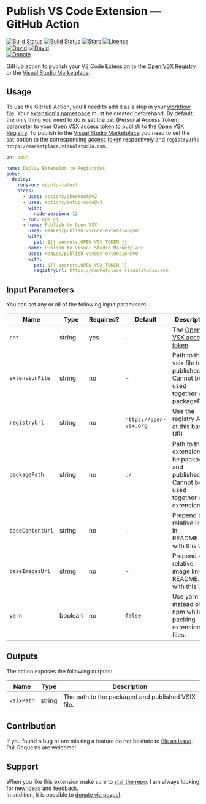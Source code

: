 # Publish VS Code Extension &#8212; GitHub Action

[![Build Status](https://github.com/HaaLeo/publish-vscode-extension/workflows/CI/badge.svg)](https://github.com/HaaLeo/publish-vscode-extension/actions?query=workflow%3ACI) [![Build Status](https://github.com/HaaLeo/publish-vscode-extension/workflows/CD/badge.svg)](https://github.com/HaaLeo/publish-vscode-extension/actions?query=workflow%3ACD) [![Stars](https://img.shields.io/github/stars/HaaLeo/publish-vscode-extension.svg?label=Stars&logo=github&style=flat-square)](https://github.com/HaaLeo/publish-vscode-extension/stargazers) 
[![License](https://img.shields.io/badge/license-MIT-brightgreen.svg?style=flat-square)](https://raw.githubusercontent.com/HaaLeo/publish-vscode-extension/master/LICENSE.txt)  
[![David](https://img.shields.io/david/HaaLeo/publish-vscode-extension.svg?style=flat-square)](https://david-dm.org/HaaLeo/publish-vscode-extension) [![David](https://img.shields.io/david/dev/HaaLeo/publish-vscode-extension.svg?style=flat-square)](https://david-dm.org/HaaLeo/publish-vscode-extension?type=dev)  
[![Donate](https://img.shields.io/badge/☕️-Buy%20Me%20a%20Coffee-blue.svg?&style=flat-square)](https://www.paypal.me/LeoHanisch/3eur)

GitHub action to publish your VS Code Extension to the [Open VSX Registry](https://open-vsx.org/) or the [Visual Studio Marketplace](https://marketplace.visualstudio.com).

## Usage

To use the GitHub Action, you'll need to add it as a step in your [workflow file](https://help.github.com/en/actions/automating-your-workflow-with-github-actions).
Your [extension's namespace](https://github.com/eclipse/openvsx/wiki/Publishing-Extensions#2-create-the-namespace) must be created beforehand.
By default, the only thing you need to do is set the `pat` (Personal Access Token) parameter to your [Open VSX access token](https://github.com/eclipse/openvsx/wiki/Publishing-Extensions#1-create-an-access-token) to publish to the [Open VSX Registry](https://open-vsx.org/). To publish to the [Visual Studio Marketplace](https://marketplace.visualstudio.com) you need to set the `pat` option to the corresponding [access token](https://code.visualstudio.com/api/working-with-extensions/publishing-extension#get-a-personal-access-token) respectively and `registryUrl: https://marketplace.visualstudio.com`.


```yaml
on: push

name: Deploy Extension to Registries
jobs:
  deploy:
    runs-on: ubuntu-latest
    steps:
      - uses: actions/checkout@v2
      - uses: actions/setup-node@v1
        with:
          node-version: 12
      - run: npm ci
      - name: Publish to Open VSX
        uses: HaaLeo/publish-vscode-extension@v0
        with:
          pat: ${{ secrets.OPEN_VSX_TOKEN }}
      - name: Publish to Visual Studio Marketplace
        uses: HaaLeo/publish-vscode-extension@v0
        with:
          pat: ${{ secrets.OPEN_VSX_TOKEN }}
          registryUrl: https://marketplace.visualstudio.com
```


## Input Parameters
You can set any or all of the following input parameters:

|Name |Type |Required? |Default |Description
|-|-|-|-|-
|`pat` |string  |yes |-|The [Open VSX access token](https://github.com/eclipse/openvsx/wiki/Publishing-Extensions#1-create-an-access-token)
|`extensionFile` |string  |no | - |Path to the vsix file to be published. Cannot be used together with packagePath.
|`registryUrl` |string  |no |`https://open-vsx.org` |Use the registry API at this base URL
|`packagePath` |string |no | `./` |Path to the extension to be packaged and published. Cannot be used together with extensionFile.
|`baseContentUrl` |string |no | - | Prepend all relative links in README.md with this URL.
|`baseImagesUrl` |string |no | - | Prepend all relative image links in README.md with this URL.
|`yarn` |boolean |no | `false` | Use yarn instead of npm while packing extension files.

## Outputs

The action exposes the following outputs:

|Name |Type |Description
|-|-|-
|`vsixPath` |string |The path to the packaged and published VSIX file.

## Contribution

If you found a bug or are missing a feature do not hesitate to [file an issue](https://github.com/HaaLeo/publish-vscode-extension/issues/new/choose).  
Pull Requests are welcome!

## Support
When you like this extension make sure to [star the repo](https://github.com/HaaLeo/publish-vscode-extension/stargazers). I am always looking for new ideas and feedback.  
In addition, it is possible to [donate via paypal](https://www.paypal.me/LeoHanisch/3eur).
